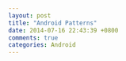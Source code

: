```yaml
---
layout: post
title: "Android Patterns"
date: 2014-07-16 22:43:39 +0800
comments: true
categories: Android
---
```


